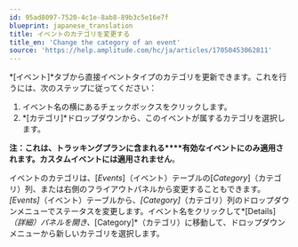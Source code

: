 ```yaml
---
id: 95ad8097-7520-4c1e-8ab8-89b3c5e16e7f
blueprint: japanese_translation
title: イベントのカテゴリを変更する
title_en: 'Change the category of an event'
source: 'https://help.amplitude.com/hc/ja/articles/17050453062811'
---
```

*[イベント]*タブから直接イベントタイプのカテゴリを更新できます。これを行うには、次のステップに従ってください：

1. イベント名の横にあるチェックボックスをクリックします。
2. *[カテゴリ]*ドロップダウンから、このイベントが属するカテゴリを選択します。

**注：**これは、**トラッキングプランに含まれる****有効な**イベントにのみ適用されます。カスタムイベントには**適用されません**。

イベントのカテゴリは、[*Events*]（イベント）テーブルの[*Category*]（カテゴリ）列、または右側のフライアウトパネルから変更することもできます。*[Events]*（イベント）テーブルから、*[Category]*（カテゴリ）列のドロップダウンメニューでステータスを変更します。イベント名をクリックして*[Details]*（詳細）パネルを開き、*[Category]*（カテゴリ）に移動して、ドロップダウンメニューから新しいカテゴリを選択します。
